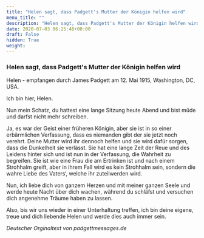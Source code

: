 ```yaml
---
title: "Helen sagt, dass Padgett's Mutter der Königin helfen wird"
menu_title: ""
description: "Helen sagt, dass Padgett's Mutter der Königin helfen wird"
date: 2020-07-03 06:25:48+00:00
draft: False
hidden: True
weight:
---
```

### Helen sagt, dass Padgett's Mutter der Königin helfen wird

Helen - empfangen durch James Padgett am 12. Mai 1915, Washington, DC, USA.

Ich bin hier, Helen.

Nun mein Schatz, du hattest eine lange Sitzung heute Abend und bist müde und darfst nicht mehr schreiben.

Ja, es war der Geist einer früheren Königin, aber sie ist in so einer erbärmlichen Verfassung, dass es niemanden gibt der sie jetzt noch verehrt. Deine Mutter wird ihr dennoch helfen und sie wird dafür sorgen, dass die Dunkelheit sie verlässt. Sie hat eine lange Zeit der Reue und des Leidens hinter sich und ist nun in der Verfassung, die Wahrheit zu begreifen. Sie ist wie eine Frau die am Ertrinken ist und nach einem Strohhalm greift, aber in ihrem Fall wird es kein Strohhalm sein, sondern die wahre Liebe des Vaters‘, welche ihr zuteilwerden wird.

Nun, ich liebe dich von ganzem Herzen und mit meiner ganzen Seele und werde heute Nacht über dich wachen, während du schläfst und versuchen dich angenehme Träume haben zu lassen.

Also, bis wir uns wieder in einer Unterhaltung treffen, ich bin deine eigene, treue und dich liebende Helen und werde dies auch immer sein.

*Deutscher Orginaltext von padgettmessages.de*
